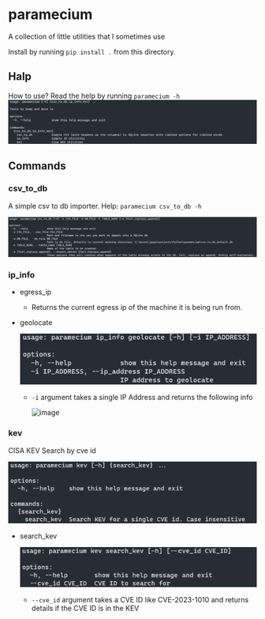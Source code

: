 # paramecium
A collection of little utilities that I sometimes use

Install by running `pip install .` from this directory.

## Halp
How to use? Read the help by running `paramecium -h`
![image](/imgs/paramecium_help.png "help me")

## Commands

### csv_to_db
A simple csv to db importer. Help: `paramecium csv_to_db -h`

![image](/imgs/csv_to_db_help.png "help me")

### ip_info
- egress_ip
    - Returns the current egress ip of the machine it is being run from.

- geolocate

    ![image](/imgs/ip_info_geolocate_help.png "help me")

    - `-i` argument takes a single IP Address and returns the following info
        
        ![image](/imgs/ge.png "help me")

### kev

CISA KEV Search by cve id

![image](/imgs/kev.png "help me")

- search_kev

    ![image](/imgs/kev_search.png "help me")

    - `--cve_id` argument takes a CVE ID like CVE-2023-1010 and returns details if the CVE ID is in the KEV
